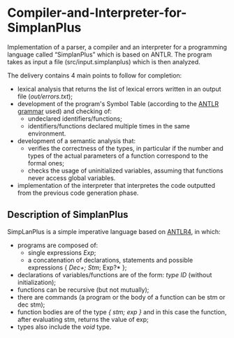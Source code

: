# Compiler-and-Interpreter-for-SimplanPlus

Implementation of a parser, a compiler and an interpreter for a programming language called “SimplanPlus” which is based on ANTLR. The program takes as input a file (src/input.simplanplus) which is then analyzed.

The delivery contains 4 main points to follow for completion:
- lexical analysis that returns the list of lexical errors written in an output file (*out/errors.txt*);
- development of the program's Symbol Table (according to the [ANTLR grammar](https://github.com/LucaSpadoni/Compiler-and-Interpreter-for-SimplanPlus/blob/main/src/SimpLanPlus.g4) used) and checking of:
    - undeclared identifiers/functions;
    - identifiers/functions declared multiple times in the same environment.
- development of a semantic analysis that:
    - verifies the correctness of the types, in particular if the number and types of the actual parameters of a function correspond to the formal ones;
    - checks the usage of uninitialized variables, assuming that functions never access global variables.
- implementation of the interpreter that interpretes the code outputted from the previous code generation phase.

## Description of SimplanPlus

SimpLanPlus is a simple imperative language based on [ANTLR4](https://github.com/antlr/antlr4), in which:
- programs are composed of:
    - single expressions *Exp*;
    - a concatenation of declarations, statements and possible expressions { *Dec+; Stm*; Exp?* };
- declarations of variables/functions are of the form: *type ID* (without initialization);
- functions can be recursive (but not mutually);
- there are commands (a program or the body of a function can be stm or dec stm);
- function bodies are of the type *{ stm; exp }* and in this case the function, after evaluating stm, returns the value of exp;
- types also include the *void* type.




